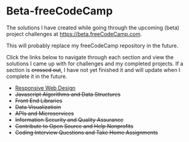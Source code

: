 # Beta-freeCodeCamp
The solutions I have created while going through the upcoming (beta) project challenges at  https://beta.freeCodeCamp.com.

This will probably replace my freeCodeCamp repository in the future.

Click the links below to navigate through each section and view the solutions I came up with for challenges and my completed projects. If a section is ~~crossed out~~, I have not yet finished it and will update when I complete it in the future.

- [Responsive Web Design](https://github.com/Squibs/Beta-freeCodeCamp/tree/master/Responsive%20Web%20Design#responsive-web-design)
- ~~Javascript Algorithms and Data Structures~~
- ~~Front End Libraries~~
- ~~Data Visualizatioin~~
- ~~APIs and Microservices~~
- ~~Information Security and Quality Assurance~~
- ~~Contribute to Open Source and Help Nonprofits~~
- ~~Coding Interview Questions and Take Home Assignments~~
